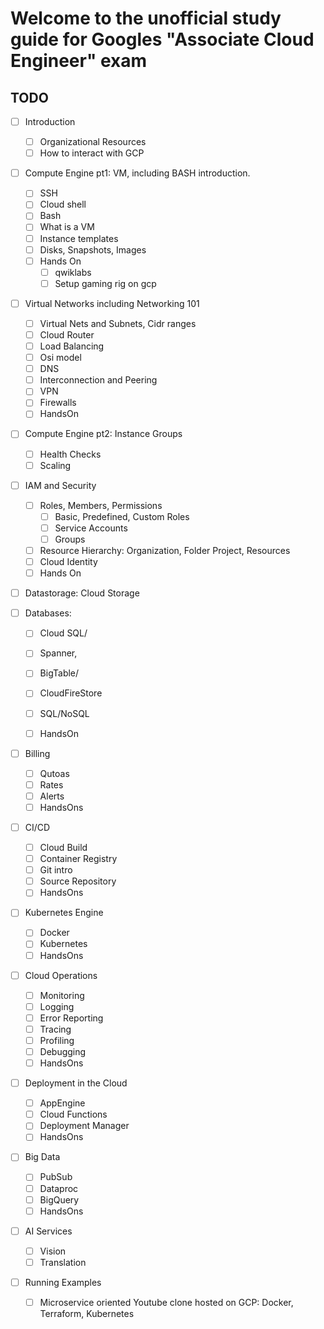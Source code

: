 # Welcome to the unofficial study guide for Googles "Associate Cloud Engineer" exam



## TODO

- [ ] Introduction
  - [ ] Organizational Resources
  - [ ] How to interact with GCP
- [ ] Compute Engine pt1: VM, including BASH introduction.
  - [ ]   SSH
  - [ ] Cloud shell
  - [ ] Bash
  - [ ] What is a VM
  - [ ] Instance templates
  - [ ] Disks, Snapshots, Images
  - [ ] Hands On 
    - [ ] qwiklabs
    - [ ] Setup gaming rig on gcp
- [ ] Virtual Networks including Networking 101
  - [ ] Virtual Nets and Subnets, Cidr ranges
  - [ ] Cloud Router
  - [ ] Load Balancing
  - [ ] Osi model
  - [ ] DNS
  - [ ] Interconnection and Peering
  - [ ] VPN
  - [ ] Firewalls
  - [ ] HandsOn
- [ ] Compute Engine pt2: Instance Groups
  - [ ] Health Checks
  - [ ] Scaling
- [ ] IAM and Security
  - [ ] Roles, Members, Permissions
    - [ ] Basic, Predefined, Custom Roles
    - [ ] Service Accounts
    - [ ] Groups
  - [ ] Resource Hierarchy: Organization, Folder Project, Resources
  - [ ] Cloud Identity
  - [ ] Hands On
- [ ] Datastorage: Cloud Storage
- [ ] Databases: 
  - [ ] Cloud SQL/
  - [ ] Spanner, 
  - [ ] BigTable/
  - [ ] CloudFireStore
  - [ ] SQL/NoSQL
  - [ ] HandsOn


- [ ] Billing

    - [ ] Qutoas
    - [ ] Rates
    - [ ] Alerts
    - [ ] HandsOns
- [ ] CI/CD

  - [ ] Cloud Build
  - [ ] Container Registry
  - [ ] Git intro
  - [ ] Source Repository
  - [ ] HandsOns
- [ ] Kubernetes Engine

  - [ ] Docker 
  - [ ] Kubernetes
  - [ ] HandsOns
- [ ] Cloud Operations
  - [ ] Monitoring
  - [ ] Logging
  - [ ] Error Reporting
  - [ ] Tracing
  - [ ] Profiling
  - [ ] Debugging
  - [ ] HandsOns
- [ ] Deployment in the Cloud

  - [ ] AppEngine
  - [ ] Cloud Functions 
  - [ ] Deployment Manager
  - [ ] HandsOns
- [ ] Big Data

  - [ ] PubSub
  - [ ] Dataproc
  - [ ] BigQuery
  - [ ] HandsOns
- [ ] AI Services

  - [ ] Vision
  - [ ] Translation
- [ ] Running Examples

    - [ ] Microservice oriented Youtube clone hosted on GCP: Docker, Terraform, Kubernetes